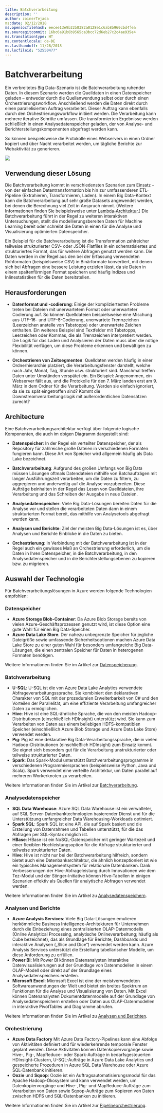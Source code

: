 ```yaml
---
title: Batchverarbeitung
description: ''
author: zoinerTejada
ms:date: 02/12/2018
ms.openlocfilehash: eecee13e9b22b0382a0128e1c6ab8b960cbd4fea
ms.sourcegitcommit: 16bc6a91b6b9565ca3bcc72d6eb27c2c4ae935e4
ms.translationtype: HT
ms.contentlocale: de-DE
ms.lasthandoff: 11/28/2018
ms.locfileid: "52550477"
---
```

# <a name="batch-processing"></a>Batchverarbeitung

Ein verbreitetes Big Data-Szenario ist die Batchverarbeitung ruhender Daten. In diesem Szenario werden die Quelldaten in einen Datenspeicher geladen – entweder durch die Quellanwendung selbst oder durch einen Orchestrierungsworkflow. Anschließend werden die Daten direkt durch einen parallelisierten Auftrag verarbeitet. Dieser Auftrag kann ebenfalls durch den Orchestrierungsworkflow initiiert werden. Die Verarbeitung kann mehrere iterative Schritte umfassen. Die transformierten Ergebnisse werden schließlich in einen Analysedatenspeicher geladen, der von Analyse- und Berichterstellungskomponenten abgefragt werden kann.

So können beispielsweise die Protokolle eines Webservers in einen Ordner kopiert und über Nacht verarbeitet werden, um tägliche Berichte zur Webaktivität zu generieren.

![](./images/batch-pipeline.png)

## <a name="when-to-use-this-solution"></a>Verwendung dieser Lösung

Die Batchverarbeitung kommt in verschiedensten Szenarien zum Einsatz – von der einfachen Datentransformation bis hin zur umfassenderen ETL-Pipeline (Extrahieren, Transformieren, Laden). In einem Big Data-Kontext kann die Batchverarbeitung auf sehr große Datasets angewendet werden, bei denen die Berechnung viel Zeit in Anspruch nimmt. (Weitere Informationen finden Sie beispielsweise unter [Lambda-Architektur](../big-data/index.md#lambda-architecture).) Die Batchverarbeitung führt in der Regel zu weiteren interaktiven Untersuchungen, stellt die modellierungsbereiten Daten für Machine Learning bereit oder schreibt die Daten in einen für die Analyse und Visualisierung optimierten Datenspeicher.

Ein Beispiel für die Batchverarbeitung ist die Transformation zahlreicher teilweise strukturierter CSV- oder JSON-Flatfiles in ein schematisiertes und strukturiertes Format, das für weitere Abfragen genutzt werden kann. Die Daten werden in der Regel aus den bei der Erfassung verwendeten Rohformaten (beispielsweise CSV) in Binärformate konvertiert, mit denen sich bei Abfragen eine bessere Leistung erzielen lässt, da sie Daten in einem spaltenförmigen Format speichern und häufig Indizes und Inlinestatistiken für die Daten bereitstellen.

## <a name="challenges"></a>Herausforderungen

- **Datenformat und -codierung**: Einige der kompliziertesten Probleme treten bei Dateien mit unerwartetem Format oder unerwarteter Codierung auf. So können Quelldateien beispielsweise eine Mischung aus UTF-16- und UTF-8-Codierung, unerwartete Trennzeichen (Leerzeichen anstelle von Tabstopps) oder unerwartete Zeichen enthalten. Ein weiteres Beispiel sind Textfelder mit Tabstopps, Leerzeichen oder Kommas, die als Trennzeichen interpretiert werden. Die Logik für das Laden und Analysieren der Daten muss über die nötige Flexibilität verfügen, um diese Probleme erkennen und bewältigen zu können.

- **Orchestrieren von Zeitsegmenten**: Quelldaten werden häufig in einer Ordnerhierarchie platziert, die Verarbeitungsfenster darstellt, welche nach Jahr, Monat, Tag, Stunde usw. strukturiert sind. Manchmal treffen Daten unter Umständen verspätet ein. Ein Beispiel: Angenommen, ein Webserver fällt aus, und die Protokolle für den 7. März landen erst am 9. März in dem Ordner für die Verarbeitung. Werden sie einfach ignoriert, da sie zu spät eingetroffen sind? Kommt die Downstreamverarbeitungslogik mit außerordentlichen Datensätzen zurecht?

## <a name="architecture"></a>Architecture

Eine Batchverarbeitungsarchitektur verfügt über folgende logische Komponenten, die auch im obigen Diagramm dargestellt sind:

- **Datenspeicher**: In der Regel ein verteilter Datenspeicher, der als Repository für zahlreiche große Dateien in verschiedenen Formaten fungieren kann. Diese Art von Speicher wird allgemein häufig als Data Lake bezeichnet. 

- **Batchverarbeitung**: Aufgrund des großen Umfangs von Big Data müssen Lösungen oftmals Datendateien mithilfe von Batchaufträgen mit langer Ausführungszeit verarbeiten, um die Daten zu filtern, zu aggregieren und anderweitig auf die Analyse vorzubereiten. Diese Aufträge beinhalten in der Regel das Lesen von Quelldateien, ihre Verarbeitung und das Schreiben der Ausgabe in neue Dateien. 

- **Analysedatenspeicher**: Viele Big Data-Lösungen bereiten Daten für die Analyse vor und stellen die verarbeiteten Daten dann in einem strukturierten Format bereit, das mithilfe von Analysetools abgefragt werden kann. 

- **Analysen und Berichte**: Ziel der meisten Big Data-Lösungen ist es, über Analysen und Berichte Einblicke in die Daten zu bieten. 

- **Orchestrierung**: In Verbindung mit der Batchverarbeitung ist in der Regel auch ein gewisses Maß an Orchestrierung erforderlich, um die Daten in Ihren Datenspeicher, in die Batchverarbeitung, in den Analysedatenspeicher und in die Berichterstellungsebenen zu kopieren bzw. zu migrieren.

## <a name="technology-choices"></a>Auswahl der Technologie

Für Batchverarbeitungslösungen in Azure werden folgende Technologien empfohlen:

### <a name="data-storage"></a>Datenspeicher

- **Azure Storage Blob-Container**: Da Azure Blob Storage bereits von vielen Azure-Geschäftsprozessen genutzt wird, ist diese Option eine gute Wahl für einen Big Data-Speicher.
- **Azure Data Lake Store**. Der nahezu unbegrenzte Speicher für jegliche Dateigröße sowie umfassende Sicherheitsoptionen machen Azure Data Lake Store zu einer guten Wahl für besonders umfangreiche Big Data-Lösungen, die einen zentralen Speicher für Daten in heterogenen Formaten benötigen.

Weitere Informationen finden Sie im Artikel zur [Datenspeicherung](../technology-choices/data-storage.md).

### <a name="batch-processing"></a>Batchverarbeitung

- **U-SQL**: U-SQL ist die von Azure Data Lake Analytics verwendete Abfrageverarbeitungssprache. Sie kombiniert den deklarativen Charakter von SQL mit der prozeduralen Erweiterbarkeit von C# und den Vorteilen der Parallelität, um eine effiziente Verarbeitung umfangreicher Daten zu ermöglichen.
- **Hive**: Hive ist eine SQL-ähnliche Sprache, die von den meisten Hadoop-Distributionen (einschließlich HDInsight) unterstützt wird. Sie kann zum Verarbeiten von Daten aus einem beliebigen HDFS-kompatiblen Speicher (einschließlich Azure Blob Storage und Azure Data Lake Store) verwendet werden.
- **Pig**: Pig ist eine deklarative Big Data-Verarbeitungssprache, die in vielen Hadoop-Distributionen (einschließlich HDInsight) zum Einsatz kommt. Sie eignet sich besonders gut für die Verarbeitung unstrukturierter oder teilweise strukturierter Daten.
- **Spark**: Das Spark-Modul unterstützt Batchverarbeitungsprogramme in verschiedenen Programmiersprachen (beispielsweise Python, Java und Scala). Spark verwendet eine verteilte Architektur, um Daten parallel auf mehreren Workerknoten zu verarbeiten.

Weitere Informationen finden Sie im Artikel zur [Batchverarbeitung](../technology-choices/batch-processing.md).

### <a name="analytical-data-store"></a>Analysedatenspeicher

- **SQL Data Warehouse**: Azure SQL Data Warehouse ist ein verwalteter, auf SQL Server-Datenbanktechnologien basierender Dienst und für die Unterstützung umfangreicher Data Warehousing-Workloads optimiert.
- **Spark SQL**: Spark SQL ist eine API, die auf Spark basiert und die Erstellung von Datenrahmen und Tabellen unterstützt, für die das Abfragen per SQL-Syntax möglich ist.
- **HBase**: HBase ist ein NoSQL-Datenspeicher mit geringer Wartezeit und einer flexiblen Hochleistungsoption für die Abfrage strukturierter und teilweise strukturierter Daten.
- **Hive**: Hive ist nicht nur bei der Batchverarbeitung hilfreich, sondern bietet auch eine Datenbankarchitektur, die ähnlich konzeptioniert ist wie ein typisches Managementsystem für relationale Datenbanken. Dank Verbesserungen der Hive-Abfrageleistung durch Innovationen wie dem Tez-Modul und der Stinger-Initiative können Hive-Tabellen in einigen Szenarien effektiv als Quellen für analytische Abfragen verwendet werden.

Weitere Informationen finden Sie im Artikel zu [Analysedatenspeichern](../technology-choices/analytical-data-stores.md).

### <a name="analytics-and-reporting"></a>Analysen und Berichte

- **Azure Analysis Services**: Viele Big Data-Lösungen emulieren herkömmliche Business Intelligence-Architekturen für Unternehmen durch die Einbeziehung eines zentralisierten OLAP-Datenmodells (Online Analytical Processing, analytische Onlineverarbeitung; häufig als Cube bezeichnet), das als Grundlage für Berichte, Dashboards und interaktive Analysen („Slice and Dice“) verwendet werden kann. Azure Analysis Services unterstützt die Erstellung tabellarischer Modelle, um diese Anforderung zu erfüllen.
- **Power BI**: Mit Power BI können Datenanalysten interaktive Datenvisualisierungen auf der Grundlage von Datenmodellen in einem OLAP-Modell oder direkt auf der Grundlage eines Analysedatenspeichers erstellen.
- **Microsoft Excel**: Microsoft Excel ist eine der meistverwendeten Softwareanwendungen der Welt und bietet ein breites Spektrum an Funktionen für die Analyse und Visualisierung von Daten. Mit Excel können Datenanalysten Dokumentdatenmodelle auf der Grundlage von Analysedatenspeichern erstellen oder Daten aus OLAP-Datenmodellen in interaktive PivotTables und Diagramme abrufen.

Weitere Informationen finden Sie im Artikel zu [Analysen und Berichten](../technology-choices/analysis-visualizations-reporting.md).

### <a name="orchestration"></a>Orchestrierung

- **Azure Data Factory** Mit Azure Data Factory-Pipelines kann eine Abfolge von Aktivitäten definiert und für wiederkehrende temporale Fenster geplant werden. Diese Aktivitäten können Datenkopiervorgänge sowie Hive-, Pig-, MapReduce- oder Spark-Aufträge in bedarfsgesteuerten HDInsight-Clustern, U-SQL-Aufträge in Azure Data Lake Analytics und gespeicherte Prozeduren in Azure SQL Data Warehouse oder Azure SQL-Datenbank initiieren.
- **Oozie** und **Sqoop**: Oozie ist ein Auftragsautomatisierungsmodul für das Apache Hadoop-Ökosystem und kann verwendet werden, um Datenkopiervorgänge und Hive-, Pig- und MapReduce-Aufträge zum Verarbeiten von Daten sowie Sqoop-Aufträge zum Kopieren von Daten zwischen HDFS und SQL-Datenbanken zu initiieren.

Weitere Informationen finden Sie im Artikel zur [Pipelineorchestrierung](../technology-choices/pipeline-orchestration-data-movement.md).
